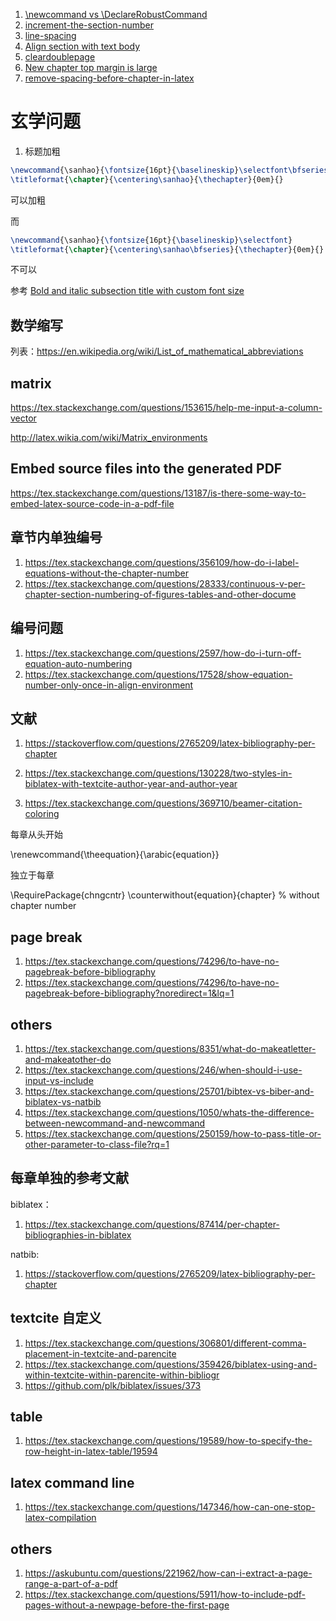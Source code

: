 1. [\newcommand vs \DeclareRobustCommand](https://tex.stackexchange.com/questions/61503/newcommand-vs-declarerobustcommand)
2. [increment-the-section-number](https://tex.stackexchange.com/questions/73104/increment-the-section-number-with-1-not-0-1)
3. [line-spacing](https://texblog.org/2011/09/30/quick-note-on-line-spacing/)
4. [Align section with text body](https://tex.stackexchange.com/questions/405372/align-section-with-text-body)
5. [cleardoublepage](https://stackoverflow.com/questions/491904/how-do-i-remove-blank-pages-coming-between-two-chapters-in-appendix)
6. [New chapter top margin is large](https://tex.stackexchange.com/questions/149757/new-chapter-top-margin-is-large)
7. [remove-spacing-before-chapter-in-latex](https://stackoverflow.com/questions/3279194/remove-spacing-before-chapter-in-latex)
# 玄学问题

1. 标题加粗

```tex
\newcommand{\sanhao}{\fontsize{16pt}{\baselineskip}\selectfont\bfseries} 
\titleformat{\chapter}{\centering\sanhao}{\thechapter}{0em}{}
```

可以加粗

而

```tex
\newcommand{\sanhao}{\fontsize{16pt}{\baselineskip}\selectfont} 
\titleformat{\chapter}{\centering\sanhao\bfseries}{\thechapter}{0em}{}
```
不可以

参考 [Bold and italic subsection title with custom font size](https://tex.stackexchange.com/questions/165930/bold-and-italic-subsection-title-with-custom-font-size)

## 数学缩写

列表：https://en.wikipedia.org/wiki/List_of_mathematical_abbreviations

## matrix

https://tex.stackexchange.com/questions/153615/help-me-input-a-column-vector

http://latex.wikia.com/wiki/Matrix_environments

## Embed source files into the generated PDF

https://tex.stackexchange.com/questions/13187/is-there-some-way-to-embed-latex-source-code-in-a-pdf-file

## 章节内单独编号

1. https://tex.stackexchange.com/questions/356109/how-do-i-label-equations-without-the-chapter-number
2. https://tex.stackexchange.com/questions/28333/continuous-v-per-chapter-section-numbering-of-figures-tables-and-other-docume

## 编号问题

1. https://tex.stackexchange.com/questions/2597/how-do-i-turn-off-equation-auto-numbering
2. https://tex.stackexchange.com/questions/17528/show-equation-number-only-once-in-align-environment

## 文献

1. https://stackoverflow.com/questions/2765209/latex-bibliography-per-chapter
2. https://tex.stackexchange.com/questions/130228/two-styles-in-biblatex-with-textcite-author-year-and-author-year

3. https://tex.stackexchange.com/questions/369710/beamer-citation-coloring

每章从头开始

\renewcommand{\theequation}{\arabic{equation}}

独立于每章

\RequirePackage{chngcntr}
\counterwithout{equation}{chapter} % without chapter number

## page break

1. https://tex.stackexchange.com/questions/74296/to-have-no-pagebreak-before-bibliography
2. https://tex.stackexchange.com/questions/74296/to-have-no-pagebreak-before-bibliography?noredirect=1&lq=1


## others

1. https://tex.stackexchange.com/questions/8351/what-do-makeatletter-and-makeatother-do
2. https://tex.stackexchange.com/questions/246/when-should-i-use-input-vs-include
3. https://tex.stackexchange.com/questions/25701/bibtex-vs-biber-and-biblatex-vs-natbib
4. https://tex.stackexchange.com/questions/1050/whats-the-difference-between-newcommand-and-newcommand
5. https://tex.stackexchange.com/questions/250159/how-to-pass-title-or-other-parameter-to-class-file?rq=1

## 每章单独的参考文献

biblatex：
1. https://tex.stackexchange.com/questions/87414/per-chapter-bibliographies-in-biblatex

natbib:
1. https://stackoverflow.com/questions/2765209/latex-bibliography-per-chapter

## textcite 自定义

1. https://tex.stackexchange.com/questions/306801/different-comma-placement-in-textcite-and-parencite
2. https://tex.stackexchange.com/questions/359426/biblatex-using-and-within-textcite-within-parencite-within-bibliogr
3. https://github.com/plk/biblatex/issues/373

## table
1. https://tex.stackexchange.com/questions/19589/how-to-specify-the-row-height-in-latex-table/19594

## latex command line
1. https://tex.stackexchange.com/questions/147346/how-can-one-stop-latex-compilation

## others

1. https://askubuntu.com/questions/221962/how-can-i-extract-a-page-range-a-part-of-a-pdf
2. https://tex.stackexchange.com/questions/5911/how-to-include-pdf-pages-without-a-newpage-before-the-first-page